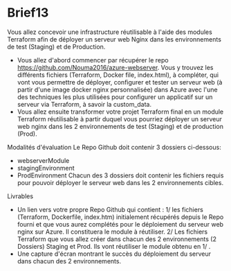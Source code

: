# Brief13
Vous allez  concevoir une infrastructure réutilisable à l'aide des modules Terraform afin de déployer un serveur web Nginx dans les environnements de test (Staging) et de Production.
- Vous allez d'abord commencer par récupérer le repo https://github.com/Nouma2016/azure-webserver. Vous y trouvez les différents fichiers (Terraform, Docker file, index.html), à compléter, qui vont vous permettre de déployer, configurer et tester un serveur web (à partir d'une image docker nginx personnalisée) dans Azure avec l'une des techniques les plus utilisées pour configurer un applicatif sur un serveur via Terraform, à savoir la custom_data.
- Vous allez ensuite transformer votre projet Terraform final en un module Terraform réutilisable à partir duquel vous pourriez déployer un serveur web nginx dans les 2 environnements de test (Staging) et de production (Prod).

Modalités d'évaluation
Le Repo Github doit contenir 3 dossiers ci-dessous:
- webserverModule 
- stagingEnvironment
- ProdEnvironment 
Chacun des 3 dossiers doit contenir les fichiers requis pour pouvoir déployer le serveur web dans les 2 environnements cibles.


Livrables
- Un lien vers votre propre Repo Github qui contient :
1/ les fichiers (Terraform, Dockerfile, index.htm) initialement récupérés depuis le Repo fourni et que vous aurez complétés pour le déploiement du serveur web nginx sur Azure. Il constituera le module à réutiliser.
2/ Les fichiers Terraform que vous allez créer dans chacun des 2 environnements (2 Dossiers) Staging et Prod. Ils vont réutiliser le module obtenu en 1/ .
-  Une capture d'écran montrant le succès du déploiement du serveur dans chacun des 2 environnements. 
